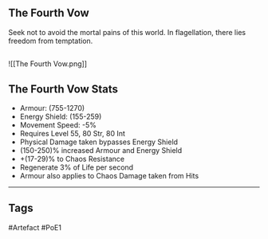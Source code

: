 ## The Fourth Vow
Seek not to avoid the mortal pains of this world.
In flagellation, there lies freedom from temptation.
##
![[The Fourth Vow.png]]
## The Fourth Vow Stats
- Armour: (755-1270)
- Energy Shield: (155-259)
- Movement Speed: -5%
- Requires Level 55, 80 Str, 80 Int
- Physical Damage taken bypasses Energy Shield
- (150-250)% increased Armour and Energy Shield
- +(17-29)% to Chaos Resistance
- Regenerate 3% of Life per second
- Armour also applies to Chaos Damage taken from Hits


---
## Tags
#Artefact
#PoE1